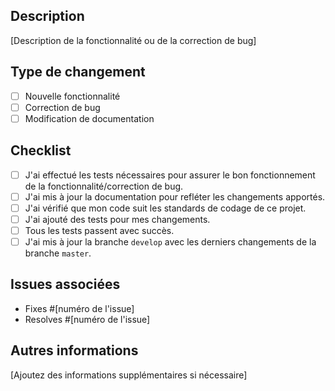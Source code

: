 ## Description

[Description de la fonctionnalité ou de la correction de bug]

## Type de changement

- [ ] Nouvelle fonctionnalité
- [ ] Correction de bug
- [ ] Modification de documentation

## Checklist

- [ ] J'ai effectué les tests nécessaires pour assurer le bon fonctionnement de la fonctionnalité/correction de bug.
- [ ] J'ai mis à jour la documentation pour refléter les changements apportés.
- [ ] J'ai vérifié que mon code suit les standards de codage de ce projet.
- [ ] J'ai ajouté des tests pour mes changements.
- [ ] Tous les tests passent avec succès.
- [ ] J'ai mis à jour la branche `develop` avec les derniers changements de la branche `master`.

## Issues associées

- Fixes #[numéro de l'issue]
- Resolves #[numéro de l'issue]

## Autres informations

[Ajoutez des informations supplémentaires si nécessaire]
